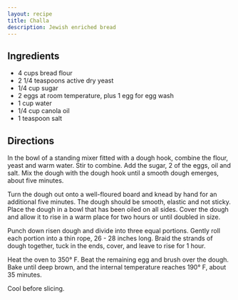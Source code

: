 ```yaml
---
layout: recipe
title: Challa
description: Jewish enriched bread
---
```


## Ingredients

* 4 cups bread flour
* 2 1/4 teaspoons active dry yeast
* 1/4 cup sugar
* 2 eggs at room temperature, plus 1 egg for egg wash
* 1 cup water
* 1/4 cup canola oil
* 1 teaspoon salt

## Directions

In the bowl of a standing mixer fitted with a dough hook, combine the flour, yeast and warm water. Stir to combine. Add the sugar, 2 of the eggs, oil and salt. Mix the dough with the dough hook until a smooth dough emerges, about five minutes.

Turn the dough out onto a well-floured board and knead by hand for an additional five minutes. The dough should be smooth, elastic and not sticky. Place the dough in a bowl that has been oiled on all sides. Cover the dough and allow it to rise in a warm place for two hours or until doubled in size.

Punch down risen dough and divide into three equal portions. Gently roll each portion into a thin rope, 26 - 28 inches long. Braid the strands of dough together, tuck in the ends, cover, and leave to rise for 1 hour.

Heat the oven to 350° F. Beat the remaining egg and brush over the dough. Bake until deep brown, and the internal temperature reaches 190° F, about 35 minutes.

Cool before slicing.
